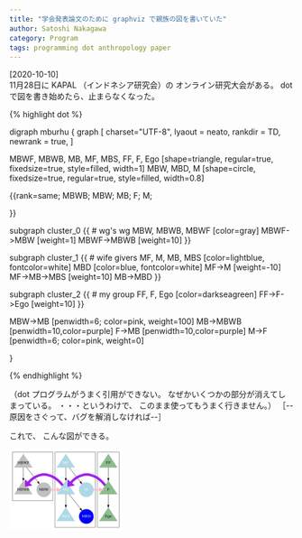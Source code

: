 ```yaml
---
title: "学会発表論文のために graphviz で親族の図を書いていた"
author: Satoshi Nakagawa
category: Program
tags: programming dot anthropology paper 
---
```


[2020-10-10]  
 11月28日に KAPAL （インドネシア研究会）の
オンライン研究大会がある。
dot で図を書き始めたら、止まらなくなった。

{% highlight dot %}

digraph mburhu {
        graph [
               charset="UTF-8",
               lyaout = neato,
               rankdir = TD,
               newrank = true,
               ]

MBWF, MBWB, MB, MF, MBS, FF, F, Ego [shape=triangle,
                                    regular=true,
                              fixedsize=true,
                          style=filled,
                          width=1]
MBW, MBD, M [shape=circle,
           fixedsize=true,
          regular=true,
           style=filled,
           width=0.8]

{{rank=same;
        MBWB;
        MBW;
        MB;
        F;
        M;

}}

subgraph cluster_0 {{  # wg's wg
        MBW, MBWB, MBWF [color=gray]
        MBWF->MBW [weight=1]
        MBWF->MBWB [weight=10]
}}        

subgraph cluster_1 {{ # wife givers
        MF, M, MB, MBS [color=lightblue, fontcolor=white]
        MBD [color=blue, fontcolor=white]
        MF->M [weight=-10]
        MF->MB->MBS [weight=10]
        MB->MBD
}}

subgraph cluster_2 {{ # my group
        FF, F, Ego [color=darkseagreen]
        FF->F->Ego [weight=10]
}}

MBW->MB [penwidth=6;
         color=pink, weight=100]
MB->MBWB [penwidth=10,color=purple]
F->MB [penwidth=10,color=purple]
M->F [penwidth=6;
      color=pink, weight=0]

}

{% endhighlight %}

 （dot プログラムがうまく引用ができない。
なぜかいくつかの部分が消えてしまっている。
・・・というわけで、
このまま使ってもうまく行きません。）
［--原因をさぐって、バグを解消しなければ--］

 これで、
こんな図ができる。

<img src="/pict/2020-10-10-mburhu5.jpg" alt="母方交差イトコ婚" width="200"/>

